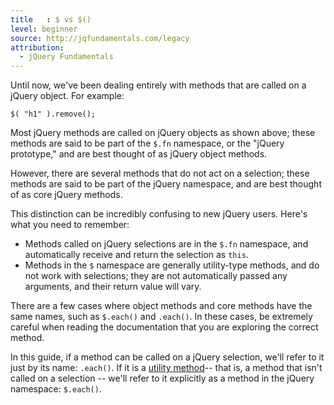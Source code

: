 ```yaml
---
title   : $ vs $()
level: beginner
source: http://jqfundamentals.com/legacy
attribution:
  - jQuery Fundamentals
---
```


Until now, we've been dealing entirely with methods that are called on a jQuery object. For example:

```
$( "h1" ).remove();
```

Most jQuery methods are called on jQuery objects as shown above; these methods are said to be part of the `$.fn` namespace, or the "jQuery prototype," and are best thought of as jQuery object methods.

However, there are several methods that do not act on a selection; these methods are said to be part of the jQuery namespace, and are best thought of as core jQuery methods.

This distinction can be incredibly confusing to new jQuery users. Here's what you need to remember:

* Methods called on jQuery selections are in the `$.fn` namespace, and automatically receive and return the selection as `this`.
* Methods in the `$` namespace are generally utility-type methods, and do not work with selections; they are not automatically passed any arguments, and their return value will vary.

There are a few cases where object methods and core methods have the same names, such as `$.each()` and `.each()`. In these cases, be extremely careful when reading the documentation that you are exploring the correct method.

In this guide, if a method can be called on a jQuery selection, we'll refer to it just by its name: `.each()`. If it is a  [utility method](http://learn.jquery.com/using-jquery-core/utility-methods/)-- that is, a method that isn't called on a selection -- we'll refer to it explicitly as a method in the jQuery namespace: `$.each()`.
